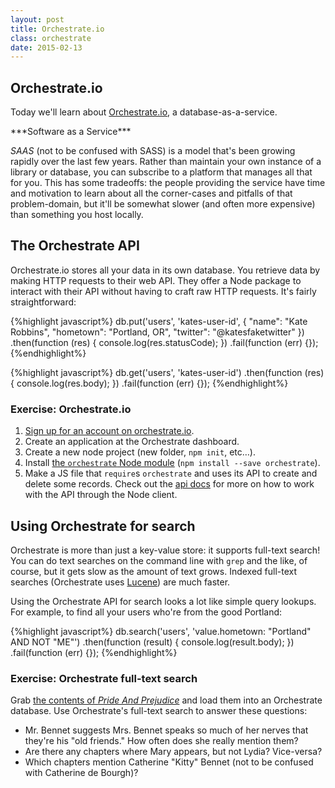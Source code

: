 ```yaml
---
layout: post
title: Orchestrate.io
class: orchestrate
date: 2015-02-13
---
```


## Orchestrate.io

Today we'll learn about [Orchestrate.io][orchestrate], a database-as-a-service.

<aside>
***Software as a Service***

_SAAS_ (not to be confused with SASS) is a model that's been growing rapidly over the last few years. Rather than maintain your own instance of a library or database, you can subscribe to a platform that manages all that for you. This has some tradeoffs: the people providing the service have time and motivation to learn about all the corner-cases and pitfalls of that problem-domain, but it'll be somewhat slower (and often more expensive) than something you host locally.
</aside>

## The Orchestrate API

Orchestrate.io stores all your data in its own database. You retrieve data by making HTTP requests to their web API. They offer a Node package to interact with their API without having to craft raw HTTP requests. It's fairly straightforward:

{%highlight javascript%}
db.put('users', 'kates-user-id', {
  "name": "Kate Robbins",
  "hometown": "Portland, OR",
  "twitter": "@katesfaketwitter"
})
.then(function (res) {
  console.log(res.statusCode);
})
.fail(function (err) {});
{%endhighlight%}

{%highlight javascript%}
db.get('users', 'kates-user-id')
.then(function (res) {
  console.log(res.body);
})
.fail(function (err) {});
{%endhighlight%}

### Exercise: Orchestrate.io

1. [Sign up for an account on orchestrate.io][orchestrate-signup].
1. Create an application at the Orchestrate dashboard.
1. Create a new node project (new folder, `npm init`, etc&hellip;).
1. Install [the `orchestrate` Node module][orchestrate-npm] (`npm install --save orchestrate`).
1. Make a JS file that `require`s `orchestrate` and uses its API to create and delete some records. Check out the [api docs][orchestrate-docs] for more on how to work with the API through the Node client.

## Using Orchestrate for search

Orchestrate is more than just a key-value store: it supports full-text search! You can do text searches on the command line with `grep` and the like, of course, but it gets slow as the amount of text grows. Indexed full-text searches (Orchestrate uses [Lucene][lucene]) are much faster.

Using the Orchestrate API for search looks a lot like simple query lookups. For example, to find all your users who're from the good Portland:

{%highlight javascript%}
db.search('users', 'value.hometown: "Portland" AND NOT "ME"')
.then(function (result) {
  console.log(result.body);
})
.fail(function (err) {});
{%endhighlight%}

### Exercise: Orchestrate full-text search

Grab [the contents of _Pride And Prejudice_][p-and-p] and load them into an Orchestrate database. Use Orchestrate's full-text search to answer these questions:

* Mr. Bennet suggests Mrs. Bennet speaks so much of her nerves that they're his "old friends." How often does she really mention them?
* Are there any chapters where Mary appears, but not Lydia? Vice-versa?
* Which chapters mention Catherine "Kitty" Bennet (not to be confused with Catherine de Bourgh)?

[orchestrate]: https://orchestrate.io/
[orchestrate-signup]: https://dashboard.orchestrate.io/users/register
[orchestrate-npm]: https://www.npmjs.com/package/orchestrate
[orchestrate-docs]: https://orchestrate.io/docs/key-value
[lucene]: https://lucene.apache.org/core/
[p-and-p]: https://github.com/JSI-2015-Q1/Pride-And-Prejudice
